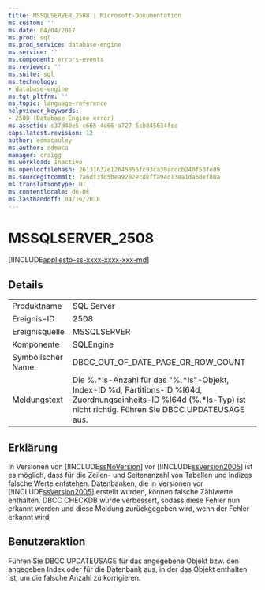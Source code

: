 ```yaml
---
title: MSSQLSERVER_2508 | Microsoft-Dokumentation
ms.custom: ''
ms.date: 04/04/2017
ms.prod: sql
ms.prod_service: database-engine
ms.service: ''
ms.component: errors-events
ms.reviewer: ''
ms.suite: sql
ms.technology:
- database-engine
ms.tgt_pltfrm: ''
ms.topic: language-reference
helpviewer_keywords:
- 2508 (Database Engine error)
ms.assetid: c37d40e5-c665-4d66-a727-5cb845634fcc
caps.latest.revision: 12
author: edmacauley
ms.author: edmaca
manager: craigg
ms.workload: Inactive
ms.openlocfilehash: 26131632e12645855fc93ca39acccb240f53fe89
ms.sourcegitcommit: 7a6df3fd5bea9282ecdeffa94d13ea1da6def80a
ms.translationtype: HT
ms.contentlocale: de-DE
ms.lasthandoff: 04/16/2018
---
```

# <a name="mssqlserver2508"></a>MSSQLSERVER_2508
[!INCLUDE[appliesto-ss-xxxx-xxxx-xxx-md](../../includes/appliesto-ss-xxxx-xxxx-xxx-md.md)]
  
## <a name="details"></a>Details  
  
|||  
|-|-|  
|Produktname|SQL Server|  
|Ereignis-ID|2508|  
|Ereignisquelle|MSSQLSERVER|  
|Komponente|SQLEngine|  
|Symbolischer Name|DBCC_OUT_OF_DATE_PAGE_OR_ROW_COUNT|  
|Meldungstext|Die %.*ls-Anzahl für das "%.\*ls"-Objekt, Index-ID %d, Partitions-ID %I64d, Zuordnungseinheits-ID %I64d (%.\*ls-Typ) ist nicht richtig. Führen Sie DBCC UPDATEUSAGE aus.|  
  
## <a name="explanation"></a>Erklärung  
In Versionen von [!INCLUDE[ssNoVersion](../../includes/ssnoversion-md.md)] vor [!INCLUDE[ssVersion2005](../../includes/ssversion2005-md.md)] ist es möglich, dass für die Zeilen- und Seitenanzahl von Tabellen und Indizes falsche Werte entstehen. Datenbanken, die in Versionen vor [!INCLUDE[ssVersion2005](../../includes/ssversion2005-md.md)] erstellt wurden, können falsche Zählwerte enthalten. DBCC CHECKDB wurde verbessert, sodass diese Fehler nun erkannt werden und diese Meldung zurückgegeben wird, wenn der Fehler erkannt wird.  
  
## <a name="user-action"></a>Benutzeraktion  
Führen Sie DBCC UPDATEUSAGE für das angegebene Objekt bzw. den angegeben Index oder für die Datenbank aus, in der das Objekt enthalten ist, um die falsche Anzahl zu korrigieren.  
  
